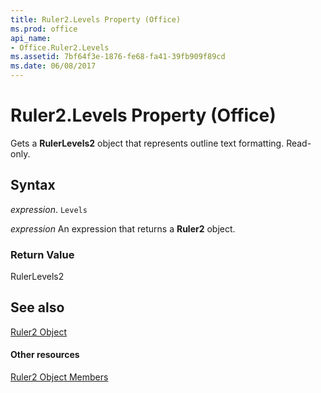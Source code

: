 ```yaml
---
title: Ruler2.Levels Property (Office)
ms.prod: office
api_name:
- Office.Ruler2.Levels
ms.assetid: 7bf64f3e-1876-fe68-fa41-39fb909f89cd
ms.date: 06/08/2017
---
```



# Ruler2.Levels Property (Office)

Gets a  **RulerLevels2** object that represents outline text formatting. Read-only.


## Syntax

 _expression_. `Levels`

 _expression_ An expression that returns a **Ruler2** object.


### Return Value

RulerLevels2


## See also


[Ruler2 Object](ruler2-object-office.md)
#### Other resources


[Ruler2 Object Members](ruler2-members-office.md)

